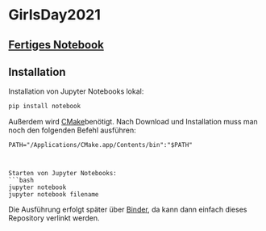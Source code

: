 # GirlsDay2021
## [Fertiges Notebook](https://mybinder.org/v2/gh/pcbraemer/GirlsDay2021/HEAD?filepath=GirlsDay2021.ipynb)

## Installation
Installation von Jupyter Notebooks lokal:
```bash
pip install notebook
```
Außerdem wird [CMake](https://cmake.org/download/)benötigt. Nach Download und Installation muss man noch den folgenden Befehl ausführen:
```
PATH="/Applications/CMake.app/Contents/bin":"$PATH"



Starten von Jupyter Notebooks:
```bash
jupyter notebook
jupyter notebook filename
```
Die Ausführung erfolgt später über [Binder](https://mybinder.org), da kann dann einfach dieses Repository verlinkt werden.
